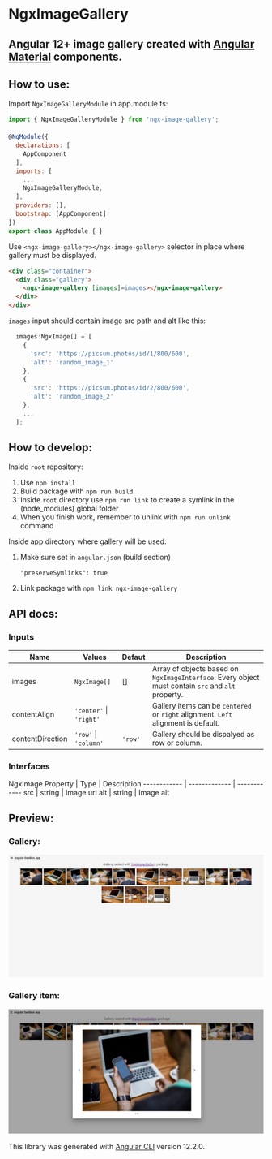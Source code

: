 # NgxImageGallery

## Angular 12+ image gallery created with [Angular Material](https://material.angular.io/) components.

## How to use:

Import `NgxImageGalleryModule` in app.module.ts:
```js
import { NgxImageGalleryModule } from 'ngx-image-gallery';

@NgModule({
  declarations: [
    AppComponent
  ],
  imports: [
    ...
    NgxImageGalleryModule,
  ],
  providers: [],
  bootstrap: [AppComponent]
})
export class AppModule { }
```
Use `<ngx-image-gallery></ngx-image-gallery>` selector in place where gallery must be displayed.
```html
<div class="container">
  <div class="gallery">
    <ngx-image-gallery [images]=images></ngx-image-gallery>
  </div>
</div>
```

`images` input should contain image src path and alt like this:
```js
  images:NgxImage[] = [
    {
      'src': 'https://picsum.photos/id/1/800/600',
      'alt': 'random_image_1'
    },
    {
      'src': 'https://picsum.photos/id/2/800/600',
      'alt': 'random_image_2'
    },
    ...
  ];
```

## How to develop:
Inside `root` repository:
1. Use `npm install`
2. Build package with `npm run build`
3. Inside `root` directory use `npm run link` to create a symlink in the (node_modules) global folder
4. When you finish work, remember to unlink with `npm run unlink` command

Inside app directory where gallery will be used:
1.  Make sure set in `angular.json` (build section)
    
        "preserveSymlinks": true

2. Link package with `npm link ngx-image-gallery`
## API docs:

### Inputs
Name | Values | Defaut | Description
------------ | ------------- | ------------ | -------------
images | `NgxImage[]` | [] | Array of objects based on `NgxImageInterface`. Every object must contain `src` and `alt` property.
contentAlign | `'center'` \| `'right'` |  | Gallery items can be `centered` or `right` alignment. `Left` alignment is default.
contentDirection | `'row'` \| `'column'` | `'row'` | Gallery should be dispalyed as row or column.

### Interfaces
NgxImage
Property | Type | Description
------------ | ------------- | ------------
src | string | Image url
alt | string | Image alt

## Preview:

### Gallery:
![Gallery](https://raw.githubusercontent.com/marcingryczon/ngx-image-gallery/master/redme-images/readme_img_1.png)

### Gallery item:
![Gallery item](https://raw.githubusercontent.com/marcingryczon/ngx-image-gallery/master/redme-images/readme_img_2.png)

This library was generated with [Angular CLI](https://github.com/angular/angular-cli) version 12.2.0.
